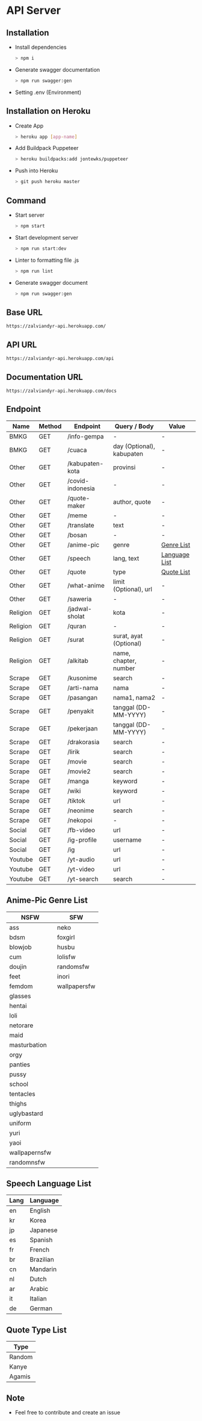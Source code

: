 # API Server

## Installation

- Install dependencies

  ```bash
  > npm i
  ```

- Generate swagger documentation

  ```bash
  > npm run swagger:gen
  ```

- Setting .env (Environment)

## Installation on Heroku

- Create App

  ```bash
  > heroku app [app-name]
  ```

- Add Buildpack Puppeteer

  ```bash
  > heroku buildpacks:add jontewks/puppeteer
  ```

- Push into Heroku

  ```bash
  > git push heroku master
  ```

## Command

- Start server

  ```bash
  > npm start
  ```

- Start development server

  ```bash
  > npm run start:dev
  ```

- Linter to formatting file .js

  ```bash
  > npm run lint
  ```

- Generate swagger document
  ```bash
  > npm run swagger:gen
  ```

## Base URL

`https://zalviandyr-api.herokuapp.com/`

## API URL

`https://zalviandyr-api.herokuapp.com/api`

## Documentation URL

`https://zalviandyr-api.herokuapp.com/docs`

## Endpoint

| Name     | Method | Endpoint         | Query / Body              | Value                                  |
| -------- | ------ | ---------------- | ------------------------- | -------------------------------------- |
| BMKG     | GET    | /info-gempa      | -                         | -                                      |
| BMKG     | GET    | /cuaca           | day (Optional), kabupaten | -                                      |
| Other    | GET    | /kabupaten-kota  | provinsi                  | -                                      |
| Other    | GET    | /covid-indonesia | -                         | -                                      |
| Other    | GET    | /quote-maker     | author, quote             | -                                      |
| Other    | GET    | /meme            | -                         | -                                      |
| Other    | GET    | /translate       | text                      | -                                      |
| Other    | GET    | /bosan           | -                         | -                                      |
| Other    | GET    | /anime-pic       | genre                     | [Genre List](#anime-pic-genre-list)    |
| Other    | GET    | /speech          | lang, text                | [Language List](#speech-language-list) |
| Other    | GET    | /quote           | type                      | [Quote List](#quote-type-list)         |
| Other    | GET    | /what-anime      | limit (Optional), url     | -                                      |
| Other    | GET    | /saweria         | -                         | -                                      |
| Religion | GET    | /jadwal-sholat   | kota                      | -                                      |
| Religion | GET    | /quran           | -                         | -                                      |
| Religion | GET    | /surat           | surat, ayat (Optional)    | -                                      |
| Religion | GET    | /alkitab         | name, chapter, number     | -                                      |
| Scrape   | GET    | /kusonime        | search                    | -                                      |
| Scrape   | GET    | /arti-nama       | nama                      | -                                      |
| Scrape   | GET    | /pasangan        | nama1, nama2              | -                                      |
| Scrape   | GET    | /penyakit        | tanggal (DD-MM-YYYY)      | -                                      |
| Scrape   | GET    | /pekerjaan       | tanggal (DD-MM-YYYY)      | -                                      |
| Scrape   | GET    | /drakorasia      | search                    | -                                      |
| Scrape   | GET    | /lirik           | search                    | -                                      |
| Scrape   | GET    | /movie           | search                    | -                                      |
| Scrape   | GET    | /movie2          | search                    | -                                      |
| Scrape   | GET    | /manga           | keyword                   | -                                      |
| Scrape   | GET    | /wiki            | keyword                   | -                                      |
| Scrape   | GET    | /tiktok          | url                       | -                                      |
| Scrape   | GET    | /neonime         | search                    | -                                      |
| Scrape   | GET    | /nekopoi         | -                         | -                                      |
| Social   | GET    | /fb-video        | url                       | -                                      |
| Social   | GET    | /ig-profile      | username                  | -                                      |
| Social   | GET    | /ig              | url                       | -                                      |
| Youtube  | GET    | /yt-audio        | url                       | -                                      |
| Youtube  | GET    | /yt-video        | url                       | -                                      |
| Youtube  | GET    | /yt-search       | search                    | -                                      |

## Anime-Pic Genre List

| NSFW          | SFW          |
| ------------- | ------------ |
| ass           | neko         |
| bdsm          | foxgirl      |
| blowjob       | husbu        |
| cum           | lolisfw      |
| doujin        | randomsfw    |
| feet          | inori        |
| femdom        | wallpapersfw |
| glasses       |
| hentai        |
| loli          |
| netorare      |
| maid          |
| masturbation  |
| orgy          |
| panties       |
| pussy         |
| school        |
| tentacles     |
| thighs        |
| uglybastard   |
| uniform       |
| yuri          |
| yaoi          |
| wallpapernsfw |
| randomnsfw    |

## Speech Language List

| Lang | Language  |
| ---- | --------- |
| en   | English   |
| kr   | Korea     |
| jp   | Japanese  |
| es   | Spanish   |
| fr   | French    |
| br   | Brazilian |
| cn   | Mandarin  |
| nl   | Dutch     |
| ar   | Arabic    |
| it   | Italian   |
| de   | German    |

## Quote Type List

| Type   |
| ------ |
| Random |
| Kanye  |
| Agamis |

## Note

- Feel free to contribute and create an issue
